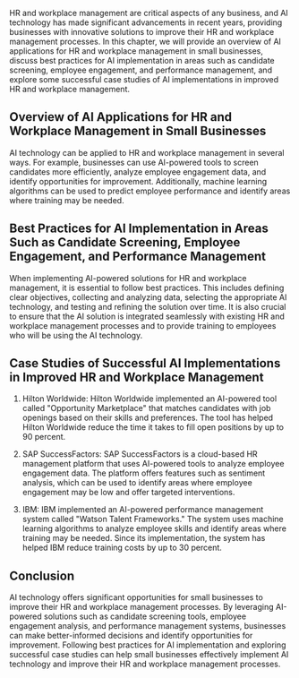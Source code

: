 

HR and workplace management are critical aspects of any business, and AI technology has made significant advancements in recent years, providing businesses with innovative solutions to improve their HR and workplace management processes. In this chapter, we will provide an overview of AI applications for HR and workplace management in small businesses, discuss best practices for AI implementation in areas such as candidate screening, employee engagement, and performance management, and explore some successful case studies of AI implementations in improved HR and workplace management.

Overview of AI Applications for HR and Workplace Management in Small Businesses
-------------------------------------------------------------------------------

AI technology can be applied to HR and workplace management in several ways. For example, businesses can use AI-powered tools to screen candidates more efficiently, analyze employee engagement data, and identify opportunities for improvement. Additionally, machine learning algorithms can be used to predict employee performance and identify areas where training may be needed.

Best Practices for AI Implementation in Areas Such as Candidate Screening, Employee Engagement, and Performance Management
--------------------------------------------------------------------------------------------------------------------------

When implementing AI-powered solutions for HR and workplace management, it is essential to follow best practices. This includes defining clear objectives, collecting and analyzing data, selecting the appropriate AI technology, and testing and refining the solution over time. It is also crucial to ensure that the AI solution is integrated seamlessly with existing HR and workplace management processes and to provide training to employees who will be using the AI technology.

Case Studies of Successful AI Implementations in Improved HR and Workplace Management
-------------------------------------------------------------------------------------

1. Hilton Worldwide: Hilton Worldwide implemented an AI-powered tool called "Opportunity Marketplace" that matches candidates with job openings based on their skills and preferences. The tool has helped Hilton Worldwide reduce the time it takes to fill open positions by up to 90 percent.

2. SAP SuccessFactors: SAP SuccessFactors is a cloud-based HR management platform that uses AI-powered tools to analyze employee engagement data. The platform offers features such as sentiment analysis, which can be used to identify areas where employee engagement may be low and offer targeted interventions.

3. IBM: IBM implemented an AI-powered performance management system called "Watson Talent Frameworks." The system uses machine learning algorithms to analyze employee skills and identify areas where training may be needed. Since its implementation, the system has helped IBM reduce training costs by up to 30 percent.

Conclusion
----------

AI technology offers significant opportunities for small businesses to improve their HR and workplace management processes. By leveraging AI-powered solutions such as candidate screening tools, employee engagement analysis, and performance management systems, businesses can make better-informed decisions and identify opportunities for improvement. Following best practices for AI implementation and exploring successful case studies can help small businesses effectively implement AI technology and improve their HR and workplace management processes.
